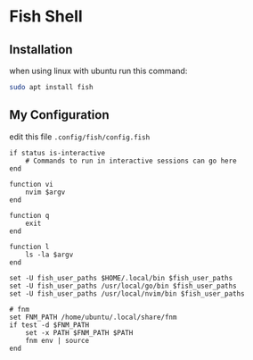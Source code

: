 # Fish Shell

## Installation

when using linux with ubuntu run this command:

```bash
sudo apt install fish
```

## My Configuration

edit this file `.config/fish/config.fish`

```
if status is-interactive
    # Commands to run in interactive sessions can go here
end

function vi
    nvim $argv
end

function q
    exit
end

function l
    ls -la $argv
end

set -U fish_user_paths $HOME/.local/bin $fish_user_paths
set -U fish_user_paths /usr/local/go/bin $fish_user_paths
set -U fish_user_paths /usr/local/nvim/bin $fish_user_paths

# fnm
set FNM_PATH /home/ubuntu/.local/share/fnm
if test -d $FNM_PATH
    set -x PATH $FNM_PATH $PATH
    fnm env | source
end
```
